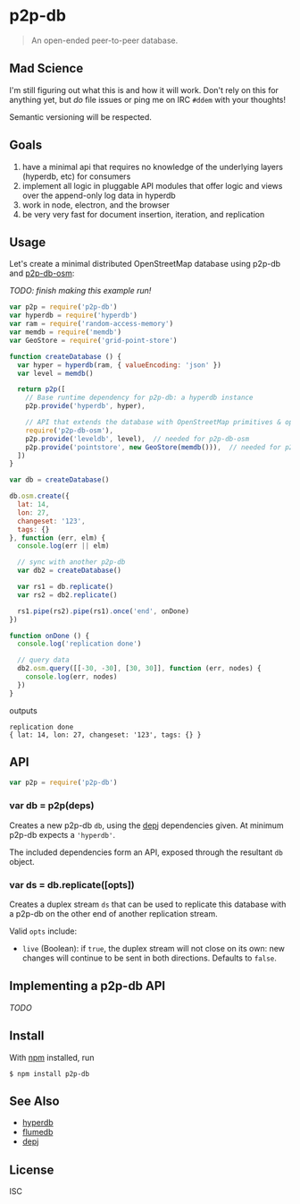 # p2p-db

> An open-ended peer-to-peer database.

## Mad Science

I'm still figuring out what this is and how it will work. Don't rely on this for
anything yet, but *do* file issues or ping me on IRC `#ddem` with your thoughts!

Semantic versioning will be respected.

## Goals

1. have a minimal api that requires no knowledge of the underlying layers (hyperdb, etc) for consumers
2. implement all logic in pluggable API modules that offer logic and views over
   the append-only log data in hyperdb
3. work in node, electron, and the browser
4. be very very fast for document insertion, iteration, and replication

## Usage

Let's create a minimal distributed OpenStreetMap database using p2p-db and
[p2p-db-osm](https://github.com/noffle/p2p-db-osm):

*TODO: finish making this example run!*

```js
var p2p = require('p2p-db')
var hyperdb = require('hyperdb')
var ram = require('random-access-memory')
var memdb = require('memdb')
var GeoStore = require('grid-point-store')

function createDatabase () {
  var hyper = hyperdb(ram, { valueEncoding: 'json' })
  var level = memdb()

  return p2p([
    // Base runtime dependency for p2p-db: a hyperdb instance
    p2p.provide('hyperdb', hyper),

    // API that extends the database with OpenStreetMap primitives & operations
    require('p2p-db-osm'),
    p2p.provide('leveldb', level),  // needed for p2p-db-osm
    p2p.provide('pointstore', new GeoStore(memdb())),  // needed for p2p-db-osm
  ])
}

var db = createDatabase()

db.osm.create({
  lat: 14,
  lon: 27,
  changeset: '123',
  tags: {}
}, function (err, elm) {
  console.log(err || elm)

  // sync with another p2p-db
  var db2 = createDatabase()

  var rs1 = db.replicate()
  var rs2 = db2.replicate()

  rs1.pipe(rs2).pipe(rs1).once('end', onDone)
})

function onDone () {
  console.log('replication done')

  // query data
  db2.osm.query([[-30, -30], [30, 30]], function (err, nodes) {
    console.log(err, nodes)
  })
}
```

outputs

```
replication done
{ lat: 14, lon: 27, changeset: '123', tags: {} }
```

## API

```js
var p2p = require('p2p-db')
```

### var db = p2p(deps)

Creates a new p2p-db `db`, using the [depj](https://github.com/noffle/depj)
dependencies given. At minimum p2p-db expects a `'hyperdb'`.

The included dependencies form an API, exposed through the resultant `db`
object.

### var ds = db.replicate([opts])

Creates a duplex stream `ds` that can be used to replicate this database with a
p2p-db on the other end of another replication stream.

Valid `opts` include:

- `live` (Boolean): if `true`, the duplex stream will not close on its own: new
  changes will continue to be sent in both directions. Defaults to `false`.

## Implementing a p2p-db API

*TODO*

## Install

With [npm](https://npmjs.org/) installed, run

```
$ npm install p2p-db
```

## See Also

- [hyperdb](https://github.com/mafintosh/hyperdb)
- [flumedb](https://github.com/flumedb/flumedb)
- [depj](https://github.com/noffle/depj)

## License

ISC

